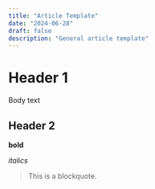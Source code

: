 ```yaml
---
title: "Article Template"
date: "2024-06-28"
draft: false
description: "General article template"
---
```


# Header 1

Body text

## Header 2

**bold**

_italics_

> This is a blockquote.
